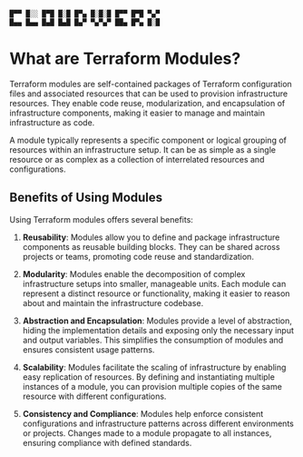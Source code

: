 ```bash

█▀▀ █░░ █▀█ █░█ █▀▄ █░█░█ █▀▀ █▀█ ▀▄▀
█▄▄ █▄▄ █▄█ █▄█ █▄▀ ▀▄▀▄▀ ██▄ █▀▄ █░█
```
# What are Terraform Modules?

Terraform modules are self-contained packages of Terraform configuration files and associated resources that can be used to provision infrastructure resources. They enable code reuse, modularization, and encapsulation of infrastructure components, making it easier to manage and maintain infrastructure as code.

A module typically represents a specific component or logical grouping of resources within an infrastructure setup. It can be as simple as a single resource or as complex as a collection of interrelated resources and configurations.

## Benefits of Using Modules

Using Terraform modules offers several benefits:

1. **Reusability**: Modules allow you to define and package infrastructure components as reusable building blocks. They can be shared across projects or teams, promoting code reuse and standardization.

2. **Modularity**: Modules enable the decomposition of complex infrastructure setups into smaller, manageable units. Each module can represent a distinct resource or functionality, making it easier to reason about and maintain the infrastructure codebase.

3. **Abstraction and Encapsulation**: Modules provide a level of abstraction, hiding the implementation details and exposing only the necessary input and output variables. This simplifies the consumption of modules and ensures consistent usage patterns.

4. **Scalability**: Modules facilitate the scaling of infrastructure by enabling easy replication of resources. By defining and instantiating multiple instances of a module, you can provision multiple copies of the same resource with different configurations.

5. **Consistency and Compliance**: Modules help enforce consistent configurations and infrastructure patterns across different environments or projects. Changes made to a module propagate to all instances, ensuring compliance with defined standards.
